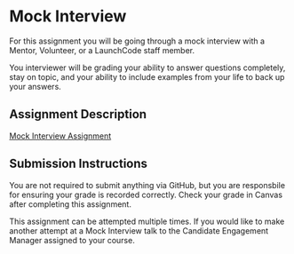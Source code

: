 # Mock Interview
For this assignment you will be going through a mock interview with a Mentor, Volunteer, or a LaunchCode staff member.

You interviewer will be grading your ability to answer questions completely, stay on topic, and your ability to include examples 
from your life to back up your answers.

## Assignment Description
[Mock Interview Assignment](https://education.launchcode.org/liftoff/assignments/mock-interview/)

## Submission Instructions
You are not required to submit anything via GitHub, but you are responsbile for ensuring your grade is recorded correctly. 
Check your grade in Canvas after completing this assignment.

This assignment can be attempted multiple times. If you would like to make another attempt at a Mock Interview talk to the 
Candidate Engagement Manager assigned to your course.